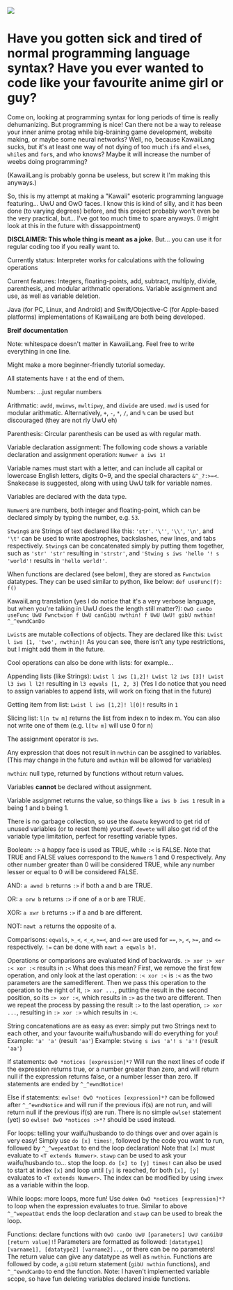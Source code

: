 <kbd><img src="https://i.imgur.com/4G8WuHB.png" /></kbd>

<h1>Have you gotten sick and tired of normal programming language syntax? Have you ever wanted to code like your favourite anime girl or guy?</h1> 

Come on, looking at programming syntax for long periods of time is really dehumanizing. But programming is nice! Can there not be a way to release your inner anime protag while big-braining game development, website making, or maybe some neural networks? Well, no, because KawaiiLang sucks, but it's at least one way of not dying of too much `if`s and `else`s, `while`s and `for`s, and who knows? Maybe it will increase the number of weebs doing programming? 

(KawaiiLang is probably gonna be useless, but screw it I'm making this anyways.) 

So, this is my attempt at making a "Kawaii" esoteric programming language featuring... UwU and OwO faces. 
I know this is kind of silly, and it has been done (to varying degrees) before, and this project probably won't even be the very practical, but... I've got too much time to spare anyways. (I might look at this in the future with dissappointment)

**DISCLAIMER: This whole thing is meant as a joke.** But... you can use it for regular coding too if you really want to.

Currently status: Interpreter works for calculations with the following operations

Current features: Integers, floating-points, add, subtract, multiply, divide, parenthesis, and modular arithmatic operations. Variable assignment and use, as well as variable deletion.

Java (for PC, Linux, and Android) and Swift/Objective-C (for Apple-based platforms) implementations of KawaiiLang are both being developed.

**Breif documentation**

Note: whitespace doesn't matter in KawaiiLang. Feel free to write everything in one line.

Might make a more beginner-friendly tutorial someday.

All statements have `!` at the end of them.

Numbers: ...just regular numbers

Arithmatic: `awdd`, `mwinws`, `mwltipwy`, and `diwide` are used. `mwd` is used for modular arithmatic. Alternatively, `+`, `-`, `*`, `/`, and `%` can be used but discouraged (they are not rly UwU eh)

Parenthesis: Circular parenthesis can be used as with regular math.

Variable declaration assignment: The following code shows a variable declaration and assignment operation:
`Numwer a iws 1!`

Variable names must start with a letter, and can include all capital or lowercase English letters, digits 0~9, and the special characters `&^_?:>=<`. Snakecase is suggested, along with using UwU talk for variable names.

Variables are declared with the data type.

`Numwer`s are numbers, both integer and floating-point, which can be declared simply by typing the number, e.g. `53`.

`Stwing`s are Strings of text declared like this: `'str'`. `'\''`, `'\\'`, `'\n'`, and `'\t'` can be used to write apostrophes, backslashes, new lines, and tabs respectively.
`Stwing`s can be concatenated simply by putting them together, such as `'str' 'str'` resulting in `'strstr'`, and `'Stwing s iws 'hello '! s 'world'!` results in `'hello world!'`.

When functions are declared (see below), they are stored as `Fwnctwion` datatypes. They can be used similar to python, like below: 
`def useFunc(f):
  f()`
  
KawaiiLang translation (yes I do notice that it's a very verbose language, but when you're talking in UwU does the length still matter?): 
`OwO canDo useFunc UwU Fwnctwion f UwU canGibU nwthin!
  f UwU UwU!
  gibU nwthin!
 ^_^ewndCanDo`

`Lwist`s are mutable collections of objects. They are declared like this: `Lwist l iws [1, 'two', nwthin]!`
As you can see, there isn't any type restrictions, but I might add them in the future.

Cool operations can also be done with lists: for example...

Appending lists (like Strings): `Lwist l iws [1,2]! Lwist l2 iws [3]! Lwist l3 iws l l2!` resulting in `l3 eqwals [1, 2, 3]` (Yes I do notice that you need to assign variables to append lists, will work on fixing that in the future)

Getting item from list: `Lwist l iws [1,2]! l[0]!` results in `1`

Slicing list: `l[n tw m]` returns the list from index n to index m. You can also not write one of them (e.g. `l[tw m]` will use 0 for n)

The assignment operator is `iws`.

Any expression that does not result in `nwthin` can be assgined to variables. (This may change in the future and `nwthin` will be allowed for variables)

`nwthin`: null type, returned by functions without return values.

Variables **cannot** be declared without assignment.

Variable assignmet returns the value, so things like `a iws b iws 1` result in `a` being 1 and `b` being 1.

There is no garbage collection, so use the `dewete` keyword to get rid of unused variables (or to reset them) yourself. `dewete` will also get rid of the variable type limitation, perfect for resetting variable types.

Boolean: `:>` a happy face is used as TRUE, while `:<` is FALSE. Note that TRUE and FALSE values correspond to the `Numwer`s 1 and 0 respectively. Any other number greater than 0 will be considered TRUE, while any number lesser or equal to 0 will be considered FALSE.

AND: `a awnd b` returns `:>` if both a and b are TRUE.

OR: `a orw b` returns `:>` if one of a or b are TRUE.

XOR: `a xwr b` returns `:>` if a and b are different.

NOT: `nawt a` returns the opposite of a.

Comparisons: `eqwals`, `>_<`, `<_<`, `>=<`, and `<=<` are used for `==`, `>`, `<`, `>=`, and `<=` respectively. `!=` can be done with `nawt a eqwals b!`.

Operations or comparisons are evaluated kind of backwards. `:> xor :> xor :< xor :<` results in `:<` What does this mean? First, we remove the first few operation, and only look at the last operation: `:< xor :<` is `:<` as the two parameters are the samedifferent. Then we pass this operation to the operation to the right of it, `:> xor ...`, putting the result in the second position, so its `:> xor :<`, which results in `:>` as the two are different. Then we repeat the process by passing the result `:>` to the last operation, `:> xor ...`, resulting in `:> xor :>` which results in `:<`.

String concatenations are as easy as ever: simply put two Strings next to each other, and your favourite waifu/husbando will do everything for you!
Example: `'a' 'a'` (result `'aa'`) 
Example: `Stwing s iws 'a'! s 'a'!` (result `'aa'`)

If statements: `OwO *notices [expression]*?`
Will run the next lines of code if the expression returns true, or a number greater than zero, and will return null if the expression returns false, or a number lesser than zero.
If statements are ended by `^_^ewndNotice!`

Else if statements: `ewlse! OwO *notices [expression]*?` can be followed after `^_^ewndNotice` and will run if the previous if(s) are not run, and will return null if the previous if(s) are run.
There is no simple `ewlse!` statement (yet) so `ewlse! OwO *notices :>*?` should be used instead.

For loops: telling your waifu/husbando to do things over and over again is very easy! Simply use `do [x] times!`, followed by the code you want to run, followed by `^_^wepeatDat` to end the loop declaration! Note that `[x]` must evaluate to `<T extends Numwer>`. `stawp` can be used to ask your waifu/husbando to... stop the loop. `do [x] to [y] times!` can also be used to start at index `[x]` and loop until `[y]` is reached, for both `[x], [y]` evaluates to `<T extends Numwer>`. The index can be modified by using `inwex` as a variable within the loop.

While loops: more loops, more fun! Use `doWen OwO *notices [expression]*?` to loop when the expression evaluates to true. Similar to above `^_^wepeatDat` ends the loop declaration and `stawp` can be used to break the loop.

Functions: declare functions with `OwO canDo UwU [parameters] UwU canGibU [return value]!`! Parameters are formatted as followed: `[datatype1] [varname1], [datatype2] [varname2]...`, or there can be no parameters! The return value can give any datatype as well as `nwthin`.
Functions are followed by code, a `gibU` return statement (`gibU nwthin` functions), and `^_^ewndCanDo` to end the function.
Note: I haven't implemented variable scope, so have fun deleting variables declared inside functions.
